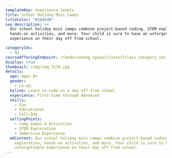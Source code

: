 ```yaml
---
templateKey: experience-levels
title: School Holiday Mini Camps
titleColor: "#264548"
seo_description: >+
  Our school holiday mini camps combine project-based coding, STEM exploration,
  hands-on activities, and more. Your child is sure to have an unforgettable
  experience on their day off from school.

categoryIds:
  - 92
courseOfferingEndpoint: /feeds/coding_space/classes?class_category_ids[]=92
display: true
thumbnail: /img/img_7178.jpg
details:
  age: Ages 8+
  gender:
    - Co-ed.
  byline: Learn to code on a day off from school
  experience: First-time through Advanced
  skills:
    - Fun
    - Educational
    - Full-Day
  sellingPoints:
    - Camp Games & Activities
    - STEM Exploration
    - Immersive Experience
  mdContent: Our school holiday mini camps combine project-based coding, STEM
    exploration, hands-on activities, and more. Your child is sure to have an
    unforgettable experience on their day off from school.
---
```

